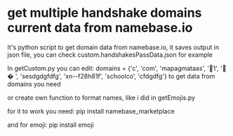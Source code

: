 # get multiple handshake domains current data from namebase.io

It's python script to get domain data from namebase.io,
it saves output in json file, you can check custom.handshakesPassData.json for example

In getCustom.py you can edit:
    domains = {'c', 'com', 'mapagmataas', '🥇1', '🏴󠁧� 󠁥󠁮󠁧󠁿', 'sesdgdgfdfg', 'xn--f28h81f', 'schoolco', 'cfdgdfg'}
to get data from domains you need

or create own function to format names, like i did in getEmojis.py

for it to work you need:
    pip install namebase_marketplace

and for emoji:
    pip install emoji
